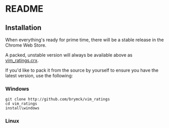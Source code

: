 README
======


Installation
------------

When everything's ready for prime time, there will be a stable release in the
Chrome Web Store.

A packed, unstable version will always be available above as
[vim_ratings.crx](https://github.com/brymck/vim_ratings/blob/master/vim_ratings.crx?raw=true).

If you'd like to pack it from the source by yourself to ensure you have the
latest version, use the following:

### Windows

    git clone http://github.com/brymck/vim_ratings
    cd vim_ratings
    install\windows

### Linux
